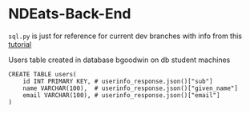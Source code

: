 # NDEats-Back-End

`sql.py` is just for reference for current dev branches with info from this [tutorial](https://realpython.com/python-mysql/#installing-mysql-server-and-mysql-connectorpython)

Users table created in database bgoodwin on db student machines
```
CREATE TABLE users(
    id INT PRIMARY KEY, # userinfo_response.json()["sub"]
    name VARCHAR(100),  # userinfo_response.json()["given_name"]
    email VARCHAR(100), # userinfo_response.json()["email"]
)
``` 
